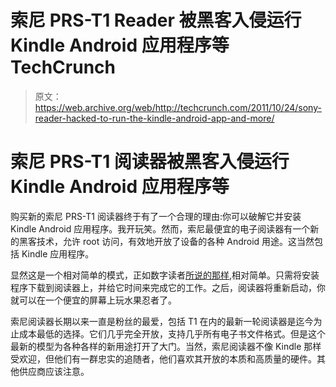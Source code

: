 # 索尼 PRS-T1 Reader 被黑客入侵运行 Kindle Android 应用程序等 TechCrunch

> 原文：<https://web.archive.org/web/http://techcrunch.com/2011/10/24/sony-reader-hacked-to-run-the-kindle-android-app-and-more/>

# 索尼 PRS-T1 阅读器被黑客入侵运行 Kindle Android 应用程序等

购买新的索尼 PRS-T1 阅读器终于有了一个合理的理由:你可以破解它并安装 Kindle Android 应用程序。我开玩笑。然而，索尼最便宜的电子阅读器有一个新的黑客技术，允许 root 访问，有效地开放了设备的各种 Android 用途。这当然包括 Kindle 应用程序。

显然这是一个相对简单的模式，正如数字读者[所说的那样](https://web.archive.org/web/20230203203936/http://www.the-digital-reader.com/2011/10/23/sony-reader-hacked-now-runs-kindle-ezpdf-and-more-video/),相对简单。只需将安装程序下载到阅读器上，并给它时间来完成它的工作。之后，阅读器将重新启动，你就可以在一个便宜的屏幕上玩水果忍者了。

索尼阅读器长期以来一直是粉丝的最爱，包括 T1 在内的最新一轮阅读器是迄今为止成本最低的选择。它们几乎完全开放，支持几乎所有电子书文件格式。但是这个最新的模型为各种各样的新用途打开了大门。当然，索尼阅读器不像 Kindle 那样受欢迎，但他们有一群忠实的追随者，他们喜欢其开放的本质和高质量的硬件。其他供应商应该注意。